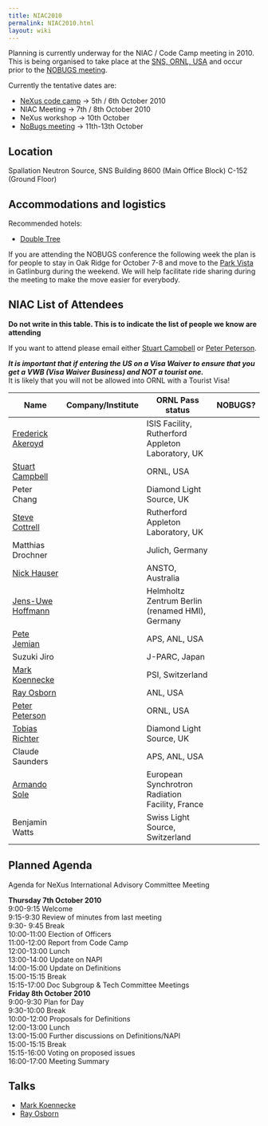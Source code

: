 ```yaml
---
title: NIAC2010
permalink: NIAC2010.html
layout: wiki
---
```


Planning is currently underway for the NIAC / Code Camp meeting in 2010.
This is being organised to take place at the [SNS, ORNL,
USA](http://neutrons.ornl.gov/) and occur prior to the [NOBUGS
meeting](https://www.nobugsconference.org/).

Currently the tentative dates are:

-   [NeXus code camp](NIAC2010_CodeCamp.html "wikilink") -&gt; 5th / 6th
    October 2010
-   NIAC Meeting -&gt; 7th / 8th October 2010
-   NeXus workshop -&gt; 10th October
-   [NoBugs meeting](https://www.nobugsconference.org/) -&gt;
    11th-13th October

Location
--------

Spallation Neutron Source, SNS Building 8600 (Main Office Block) C-152
(Ground Floor)

Accommodations and logistics
----------------------------

Recommended hotels:

-   [Double
    Tree](http://doubletree1.hilton.com/en_US/dt/hotel/ORKDTDT-Doubletree-Hotel-Oak-Ridge-Tennessee/index.do)

If you are attending the NOBUGS conference the following week the plan
is for people to stay in Oak Ridge for October 7-8 and move to the [Park
Vista](http://doubletree1.hilton.com/en_US/dt/hotel/GKTPVDT-The-Park-Vista-Gatlinburg-a-Doubletree-Hotel-Tennessee/index.do)
in Gatlinburg during the weekend. We will help facilitate ride sharing
during the meeting to make the move easier for everybody.

NIAC List of Attendees
----------------------

**Do not write in this table. This is to indicate the list of people we
know are attending**

If you want to attend please email either [Stuart
Campbell](User%3AStuart_Campbell.html "wikilink") or [Peter
Peterson](User%3APeter_Peterson.html "wikilink").

***It is important that if entering the US on a Visa Waiver to ensure
that you get a VWB (Visa Waiver Business) and NOT a tourist one.***  
It is likely that you will not be allowed into ORNL with a Tourist
Visa!  

| Name                                                      | Company/Institute                                   | ORNL Pass status | NOBUGS? |
|-----------------------------------------------------------|-----------------------------------------------------|------------------|---------|
| [Frederick Akeroyd](User%3AFreddie_Akeroyd.html "wikilink")    | | ISIS Facility, Rutherford Appleton Laboratory, UK | | approved       | YES     |
| [Stuart Campbell](User%3AStuart_Campbell.html "wikilink")      | | ORNL, USA                                         | | approved       | YES     |
| Peter Chang                                               | | Diamond Light Source, UK                          | | approved       | YES     |
| [Steve Cottrell](User%3ASteve_Cottrell.html "wikilink")        | | Rutherford Appleton Laboratory, UK                | | approved       | YES     |
| Matthias Drochner                                         | | Julich, Germany                                   | | approved       | YES     |
| [Nick Hauser](User%3ANick_Hauser.html "wikilink")              | | ANSTO, Australia                                  | | approved       | YES     |
| [ Jens-Uwe Hoffmann](User%3AJens-Uwe_Hoffmann.html "wikilink") | | Helmholtz Zentrum Berlin (renamed HMI), Germany   | | approved       | YES     |
| [Pete Jemian](User%3APete_Jemian.html "wikilink")              | | APS, ANL, USA                                     | | approved       | **NO**  |
| Suzuki Jiro                                               | | J-PARC, Japan                                     | | approved       | YES     |
| [Mark Koennecke](User%3AMark_Koennecke.html "wikilink")        | | PSI, Switzerland                                  | | approved       | YES     |
| [Ray Osborn](User%3ARay_Osborn.html "wikilink")                | | ANL, USA                                          | | approved       | **NO**  |
| [Peter Peterson](User%3APeter_Peterson.html "wikilink")        | | ORNL, USA                                         | | approved       | YES     |
| [Tobias Richter](User%3ATobias_Richter.html "wikilink")        | | Diamond Light Source, UK                          | | approved       | YES     |
| Claude Saunders                                           | | APS, ANL, USA                                     | | approved       | YES     |
| [Armando Sole](User%3AArmando_Sole.html "wikilink")            | | European Synchrotron Radiation Facility, France   | | approved       | YES     |
| Benjamin Watts                                            | | Swiss Light Source, Switzerland                   | | approved       | **NO**  |

Planned Agenda
--------------

Agenda for NeXus International Advisory Committee Meeting

**Thursday 7th October 2010**  
9:00-9:15 Welcome  
9:15-9:30 Review of minutes from last meeting  
9:30- 9:45 Break  
10:00-11:00 Election of Officers  
11:00-12:00 Report from Code Camp  
12:00-13:00 Lunch  
13:00-14:00 Update on NAPI  
14:00-15:00 Update on Definitions  
15:00-15:15 Break  
15:15-17:00 Doc Subgroup & Tech Committee Meetings  
**Friday 8th October 2010**  
9:00-9:30 Plan for Day  
9:30-10:00 Break  
10:00-12:00 Proposals for Definitions  
12:00-13:00 Lunch  
13:00-15:00 Further discussions on Definitions/NAPI  
15:00-15:15 Break  
15:15-16:00 Voting on proposed issues  
16:00-17:00 Meeting Summary  

Talks
-----

-   [Mark Koennecke](pdfs/Mark_Nexus_NIAC_2010.pdf "wikilink")
-   [Ray Osborn](pdfs/NeXpy.pdf "wikilink")

